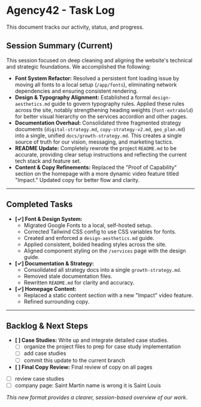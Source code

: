 # Agency42 - Task Log

This document tracks our activity, status, and progress.

## Session Summary (Current)

This session focused on deep cleaning and aligning the website's technical and strategic foundations. We accomplished the following:

- **Font System Refactor:** Resolved a persistent font loading issue by moving all fonts to a local setup (`/app/fonts`), eliminating network dependencies and ensuring consistent rendering.
- **Design & Typography Alignment:** Established a formal `design-aesthetics.md` guide to govern typography rules. Applied these rules across the site, notably strengthening heading weights (`font-extrabold`) for better visual hierarchy on the services accordion and other pages.
- **Documentation Overhaul:** Consolidated three fragmented strategy documents (`digital-strategy.md`, `copy-strategy-v2.md`, `geo_plan.md`) into a single, unified `docs/growth-strategy.md`. This creates a single source of truth for our vision, messaging, and marketing tactics.
- **README Update:** Completely rewrote the project `README.md` to be accurate, providing clear setup instructions and reflecting the current tech stack and feature set.
- **Content & Copy Refinements:** Replaced the "Proof of Capability" section on the homepage with a more dynamic video feature titled "Impact." Updated copy for better flow and clarity.

---

## Completed Tasks

- **[✓] Font & Design System:**
  - Migrated Google Fonts to a local, self-hosted setup.
  - Corrected Tailwind CSS config to use CSS variables for fonts.
  - Created and enforced a `design-aesthetics.md` guide.
  - Applied consistent, bolded heading styles across the site.
  - Aligned component styling on the `/services` page with the design guide.
- **[✓] Documentation & Strategy:**
  - Consolidated all strategy docs into a single `growth-strategy.md`.
  - Removed stale documentation files.
  - Rewritten `README.md` for clarity and accuracy.
- **[✓] Homepage Content:**
  - Replaced a static content section with a new "Impact" video feature.
  - Refined surrounding copy.

---

## Backlog & Next Steps

- **[ ] Case Studies:** Write up and integrate detailed case studies.
  - [ ] organize the project files to prep for case study implementation
  - [ ] add case studies
  - [ ] commit this update to the current branch
- **[ ] Final Copy Review:** Final review of copy on all pages  
- [ ] review case studies
- [ ] company page: Saint Martin name is wrong it is Saint Louis 

*This new format provides a clearer, session-based overview of our work.*